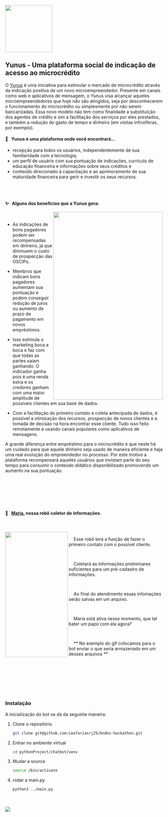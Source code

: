 
<img align="Center" src="https://i.imgur.com/ghznusP.png" height=150px width=150px>

## Yunus - Uma plataforma social de indicação de acesso ao microcrédito

O [Yunus](https://dvargas1.github.io/index.html) é uma iniciativa para estimular o mercado de microcrédito através da indicação positiva de um novo microempreendedor. Presente em canais como web e aplicativos de mensagem, o Yunus visa alcançar aqueles microempreendedores que hoje não são atingidos, seja por desconhecerem o funcionamento do microcrédito ou simplesmente por não serem bancarizadas.
Essa novo modelo não tem como finalidade a substituição dos agentes de crédito e sim a facilitação dos serviços por eles prestados, e também a redução do gasto de tempo e dinheiro (em visitas infrutíferas, por exemplo).


#### 🌟 &nbsp; Yunus é uma plataforma onde você encontrará…

- recepção para todos os usuários, independentemente de sua familiaridade com a tecnologia;
- um perfil de usuário com sua pontuação de indicações, currículo de educação financeira e informações sobre seus créditos e
- conteúdo direcionado à capacitação e ao aprimoramento de sua maturidade financeira para gerir e investir os seus recursos.

<br>
<br>

#### ✨ &nbsp; Alguns dos benefícios que a Yunus gera:

<img align="right" src="https://user-images.githubusercontent.com/79846426/194758309-25dd3529-3c5d-41fb-898f-f532682a15f8.jpg" height=600px width=350px>

<br>


- As indicações de bons pagadores podem ser recompensadas em dinheiro, já que diminuem o custo de prospecção das OSCIPs.
- Membros que indicam bons pagadores aumentam sua pontuação e podem conseguir redução de juros ou aumento de prazo de pagamento em novos empréstimos.
- Isso estimula o marketing boca a boca e faz com que todas as partes saiam ganhando. O indicador ganha pois é uma renda extra e os credores ganham com uma maior amplitude de possiveis clientes em sua base de dados.

- Com a facilitação do primeiro contato e coleta antecipada de dados, é possível a otimização dos recursos, prospecção de novos clientes e a tomada de decisão na hora encontrar esse cliente. Tudo isso feito remotamente e usando canais populares como aplicativos de mensagens.



A grande diferença entre empréstimo para o microcrédito é que neste há um cuidado para que aquele dinheiro seja usado de maneira eficiente e haja uma real evolução do empreendedor no processo. Por este motivo a plataforma recompensará aqueles usuários que invistam parte do seu tempo para consumir o conteúdo didático disponibilizado promovendo um aumento na sua pontuação.


<br>
<br>
<br>
<br>
<br>

#### 🌟 &nbsp; [Maria](https://t.me/MariaYunusBot), nossa robô coletor de informações.
<br>
<br>

<img align="left" src="https://user-images.githubusercontent.com/79846426/194787596-cfa0c3a3-fb9f-470f-bf5f-d1de26ad7e8a.gif" height=400px width=200px>

&nbsp; &nbsp;  Esse robô terá a função de fazer o primeiro contato com o possível cliente.

<br>

&nbsp; &nbsp;  Coletará as informações preliminares suficientes para um pré-cadastro de informações.

<br>

&nbsp; &nbsp;  Ao final do atendimento essas infomações serão salvas em um arquivo.  

<br>

&nbsp; &nbsp;  Maria está ativa nesse momento, que tal bater um papo com ela agora?  

<br>

&nbsp; &nbsp; ** No exemplo do gif colocamos para o bot enviar o que seria armazenado em um desses arquivos **

<br>
<br>
<br>
<br>
<br>
<br>


### Instalação

A inicialização do bot se dá da seguinte maneira:

1. Clone o repositório
   ```sh
   git clone git@github.com:Leofariasrj25/bndes-hackathon.git
   ```
2. Entrar no ambiente virtual
   ```sh
   cd pythonProject/chatbot/venv
   ```
3. Mudar a source
   ```sh
   source /bin/activate
   ```
4. rodar a main.py
   ```sh
   python3 ../main.py
   ```
<br>
<br>

<img align="center" src="https://user-images.githubusercontent.com/79846426/194789864-1692136b-d1e0-44a7-bcd6-16b5ef8f7902.png">

